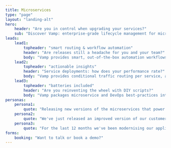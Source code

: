 ```yaml
---
title: Microservices
type: "page"
layout: "landing-alt"
hero: 
    header: "Are you in control when upgrading your services?" 
    sub: "Discover Vamp: enterprise-grade lifecycle management for microservices."
leads:
    lead1:
        topheader: "smart routing & workflow automation"
        header: "Are releases still a headache for you and your team?"
        body: "Vamp provides smart, out-of-the-box automation workflows for testing and releasing microservices. You can start applying automated canary-test and release strategies immediately."
    lead2:
        topheader: "actionable insights"
        header: "Service deployments: how does your performance rate?"
        body: "Vamp provides conditional traffic routing per service, allowing you to test and compare all aspects of your applications in production. Vamp aggregates business and technical data into high-level health metrics for fully actionable insights and control."
    lead3:
        topheader: "batteries included"
        header: "Are you reinventing the wheel with DIY scripts?"
        body: "Vamp packages microservice and DevOps best-practices into out-of-the-box automation and optimisation workflows. Vamp works with all major clouds and container schedulers."
personas:
    persona1:
        quote: "Releasing new versions of the microservices that power our growing SaaS platform is giving me a huge headache. DevOps resources are scarce, there is still a lot of manual work involved, and testing a release takes more time than we have."
    persona2:
        quote: "We've just released an improved version of our customer subscription API, but I'm not sure if it actually performs better, and now I'm also see issues appearing in other related services. What's going on?"
    persona3:
        quote: "For the last 12 months we've been modernising our application landscape with the latest microservice, container and continuous delivery technologies. Our budgets and time have been fully consumed, but we still have the same release velocity and the same number of issues."
forms:
    booking: "Want to talk or book a demo?"             
---
```



